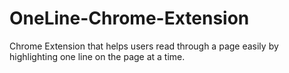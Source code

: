 # OneLine-Chrome-Extension
Chrome Extension that helps users read through a page easily by highlighting one line on the page at a time.
